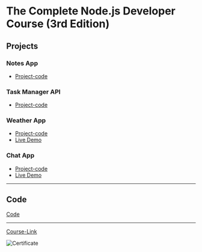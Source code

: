 # The Complete Node.js Developer Course (3rd Edition)
## Projects

### Notes App
- [Project-code](./Projects/Notes-App)
### Task Manager API
- [Project-code](./Projects/Task-Manager-API)
### Weather App
- [Project-code](./Projects/Weather-App)
- [Live Demo](https://weather-app-zhraa-klbonyan.herokuapp.com/)
### Chat App
- [Project-code](./Projects/Chat-App)
- [Live Demo]()

---
## Code
[Code](Code)

---
[Course-Link](https://www.udemy.com/course/the-complete-nodejs-developer-course-2/)<br>

![Certificate](https://via.placeholder.com/468x300?text=Certificate+Here)

